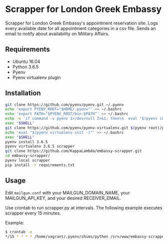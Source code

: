 # Scrapper for London Greek Embassy

Scrapper for London Greek Embassy's appointment reservation site. Logs every available date for all appointment categories in a csv file. Sends an email to notify about availability on Military Affairs.

## Requirements

* Ubuntu 16.04
* Python 3.6.5
* Pyenv
* Pyenv virtualenv plugin

## Installation

```bash
git clone https://github.com/pyenv/pyenv.git ~/.pyenv
echo 'export PYENV_ROOT="$HOME/.pyenv"' >> ~/.bashrc
echo 'export PATH="$PYENV_ROOT/bin:$PATH"' >> ~/.bashrc
echo -e 'if command -v pyenv 1>/dev/null 2>&1; then\n  eval "$(pyenv init -)"\nfi' >> ~/.bashrc
exec "$SHELL"
git clone https://github.com/pyenv/pyenv-virtualenv.git $(pyenv root)/plugins/pyenv-virtualenv
echo 'eval "$(pyenv virtualenv-init -)"' >> ~/.bashrc
exec "$SHELL"
pyenv install 3.6.5
pyenv virtualenv 3.6.5 scrapper
git clone https://github.com/KappaLambda/embassy-scrapper.git
cd embassy-scrapper/
pyenv local scrapper
pip install -r requirements.txt
```

## Usage

Edit `mailgun.conf` with your MAILGUN_DOMAIN_NAME, your MAILGUN_API_KEY, and your desired RECEIVER_EMAIL.

Use crontab to run scrapper.py at intervals. The following example executes scrapper every 15 minutes.

Example:

```bash
$ crontab -e
*/15 * * * * /home/vagrant/.pyenv/shims/python /srv/www/embassy-scrapper/scrapper.py
```
